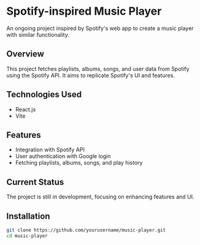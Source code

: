 
# Spotify-inspired Music Player

An ongoing project inspired by Spotify's web app to create a music player with similar functionality.

## Overview
This project fetches playlists, albums, songs, and user data from Spotify using the Spotify API. It aims to replicate Spotify's UI and features.

## Technologies Used
- React.js
- Vite

## Features
- Integration with Spotify API
- User authentication with Google login
- Fetching playlists, albums, songs, and play history

## Current Status
The project is still in development, focusing on enhancing features and UI.

## Installation
```bash
git clone https://github.com/yourusername/music-player.git
cd music-player

